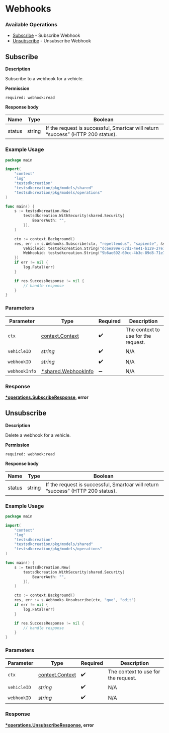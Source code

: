 # Webhooks

### Available Operations

* [Subscribe](#subscribe) - Subscribe Webhook
* [Unsubscribe](#unsubscribe) - Unsubscribe Webhook

## Subscribe

__Description__

Subscribe to a webhook for a vehicle.

__Permission__

`required: webhook:read`

__Response body__

|  Name 	|Type   	|Boolean   	|
|---	|---	|---	|
|  status|   string|  If the request is successful, Smartcar will return “success” (HTTP 200 status).|

### Example Usage

```go
package main

import(
	"context"
	"log"
	"testsdkcreation"
	"testsdkcreation/pkg/models/shared"
	"testsdkcreation/pkg/models/operations"
)

func main() {
    s := testsdkcreation.New(
        testsdkcreation.WithSecurity(shared.Security{
            BearerAuth: "",
        }),
    )

    ctx := context.Background()
    res, err := s.Webhooks.Subscribe(ctx, "repellendus", "sapiente", &shared.WebhookInfo{
        Vehicleid: testsdkcreation.String("dc6ea99e-57d1-4e41-b129-27e7eb58713e"),
        Webhookid: testsdkcreation.String("9b6ae692-60cc-4b3e-89d8-71e7549cf805"),
    })
    if err != nil {
        log.Fatal(err)
    }

    if res.SuccessResponse != nil {
        // handle response
    }
}
```

### Parameters

| Parameter                                                 | Type                                                      | Required                                                  | Description                                               |
| --------------------------------------------------------- | --------------------------------------------------------- | --------------------------------------------------------- | --------------------------------------------------------- |
| `ctx`                                                     | [context.Context](https://pkg.go.dev/context#Context)     | :heavy_check_mark:                                        | The context to use for the request.                       |
| `vehicleID`                                               | *string*                                                  | :heavy_check_mark:                                        | N/A                                                       |
| `webhookID`                                               | *string*                                                  | :heavy_check_mark:                                        | N/A                                                       |
| `webhookInfo`                                             | [*shared.WebhookInfo](../../models/shared/webhookinfo.md) | :heavy_minus_sign:                                        | N/A                                                       |


### Response

**[*operations.SubscribeResponse](../../models/operations/subscriberesponse.md), error**


## Unsubscribe

__Description__

Delete a webhook for a vehicle.

__Permission__

`required: webhook:read`

__Response body__

|  Name 	|Type   	|Boolean   	|
|---	|---	|---	|
|  status|   string|  If the request is successful, Smartcar will return “success” (HTTP 200 status).|

### Example Usage

```go
package main

import(
	"context"
	"log"
	"testsdkcreation"
	"testsdkcreation/pkg/models/shared"
	"testsdkcreation/pkg/models/operations"
)

func main() {
    s := testsdkcreation.New(
        testsdkcreation.WithSecurity(shared.Security{
            BearerAuth: "",
        }),
    )

    ctx := context.Background()
    res, err := s.Webhooks.Unsubscribe(ctx, "quo", "odit")
    if err != nil {
        log.Fatal(err)
    }

    if res.SuccessResponse != nil {
        // handle response
    }
}
```

### Parameters

| Parameter                                             | Type                                                  | Required                                              | Description                                           |
| ----------------------------------------------------- | ----------------------------------------------------- | ----------------------------------------------------- | ----------------------------------------------------- |
| `ctx`                                                 | [context.Context](https://pkg.go.dev/context#Context) | :heavy_check_mark:                                    | The context to use for the request.                   |
| `vehicleID`                                           | *string*                                              | :heavy_check_mark:                                    | N/A                                                   |
| `webhookID`                                           | *string*                                              | :heavy_check_mark:                                    | N/A                                                   |


### Response

**[*operations.UnsubscribeResponse](../../models/operations/unsubscriberesponse.md), error**

